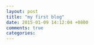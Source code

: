 ```yaml
---
layout: post
title: "my first blog"
date: 2015-01-09 14:12:04 +0800
comments: true
categories: 
---
```

